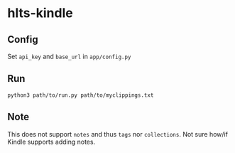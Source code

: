 # hlts-kindle

## Config

Set `api_key` and `base_url` in `app/config.py`

## Run

`python3 path/to/run.py path/to/myclippings.txt`

## Note

This does not support `notes` and thus `tags` nor `collections`. Not sure
how/if Kindle supports adding notes.